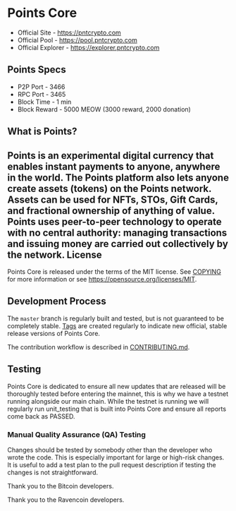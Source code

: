 Points Core
==================================

* Official Site - https://pntcrypto.com
* Official Pool - https://pool.pntcrypto.com
* Official Explorer - https://explorer.pntcrypto.com

Points Specs
-----------------
* P2P Port - 3466
* RPC Port - 3465
* Block Time - 1 min
* Block Reward - 5000 MEOW (3000 reward, 2000 donation)

What is Points?
-----------------
Points is an experimental digital currency that enables instant payments to anyone, anywhere in the world. The Points platform also lets anyone create assets (tokens) on the Points network. Assets can be used for NFTs, STOs, Gift Cards, and fractional ownership of anything of value. Points uses peer-to-peer technology to operate with no central authority: managing transactions and issuing money are carried out collectively by the network.
License
-------

Points Core is released under the terms of the MIT license. See [COPYING](COPYING) for more
information or see https://opensource.org/licenses/MIT.

Development Process
-------------------

The `master` branch is regularly built and tested, but is not guaranteed to be
completely stable. [Tags](https://github.com/JustAResearcher/Points/tags) are created
regularly to indicate new official, stable release versions of Points Core.

The contribution workflow is described in [CONTRIBUTING.md](CONTRIBUTING.md).

Testing
-------
Points Core is dedicated to ensure all new updates that are released will be thoroughly tested before entering the mainnet, this is why we have a testnet running alongside our main chain. While the testnet is running we will regularly run unit_testing that is built into Points Core and ensure all reports come back as PASSED.


### Manual Quality Assurance (QA) Testing

Changes should be tested by somebody other than the developer who wrote the
code. This is especially important for large or high-risk changes. It is useful
to add a test plan to the pull request description if testing the changes is
not straightforward.


Thank you to the Bitcoin developers.

Thank you to the Ravencoin developers.
